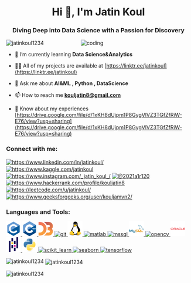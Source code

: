 <p img align="center" alt="coding" width="720" src="https://i.giphy.com/media/v1.Y2lkPTc5MGI3NjExemx5bXBmNWthdjZ1cjk0OW04M2NwejJ5dnJmeXEyNXY2ZjgxNnp1aSZlcD12MV9pbnRlcm5hbF9naWZfYnlfaWQmY3Q9Zw/Y2siFL8PCUm5ucFBuS/giphy.gif">
<h1 align="center">Hi 👋, I'm Jatin Koul</h1>
<h3 align="center">Diving Deep into Data Science with a Passion for Discovery</h3>

<img align="right" alt="coding" width="300" src="https://i.giphy.com/media/v1.Y2lkPTc5MGI3NjExY2YzdG40dHlmdGNnd2k1bm51bGtldzhuZDdldjZybmdvbjVncm5laiZlcD12MV9pbnRlcm5hbF9naWZfYnlfaWQmY3Q9Zw/RbDKaczqWovIugyJmW/giphy.gif">

<p align="left"> <img src="https://komarev.com/ghpvc/?username=jatinkoul1234&label=Profile%20views&color=0e75b6&style=flat" alt="jatinkoul1234" /> </p>

- 🌱 I’m currently learning **Data Science&Analytics**

- 👨‍💻 All of my projects are available at [https://linktr.ee/jatinkoul](https://linktr.ee/jatinkoul)

- 💬 Ask me about **AI&ML , Python , DataScience**

- 📫 How to reach me **kouljatin8@gmail.com**

- 📄 Know about my experiences [https://drive.google.com/file/d/1xKH8dUjpm1P8GygVlVZ3TGfZfRiW-E76/view?usp=sharing](https://drive.google.com/file/d/1xKH8dUjpm1P8GygVlVZ3TGfZfRiW-E76/view?usp=sharing)

<h3 align="left">Connect with me:</h3>
<p align="left">
<a href="https://linkedin.com/in/https://www.linkedin.com/in/jatinkoul/" target="blank"><img align="center" src="https://raw.githubusercontent.com/rahuldkjain/github-profile-readme-generator/master/src/images/icons/Social/linked-in-alt.svg" alt="https://www.linkedin.com/in/jatinkoul/" height="30" width="40" /></a>
<a href="https://kaggle.com/https://www.kaggle.com/jatinkoul" target="blank"><img align="center" src="https://raw.githubusercontent.com/rahuldkjain/github-profile-readme-generator/master/src/images/icons/Social/kaggle.svg" alt="https://www.kaggle.com/jatinkoul" height="30" width="40" /></a>
<a href="https://instagram.com/https://www.instagram.com/_jatin_koul_/" target="blank"><img align="center" src="https://raw.githubusercontent.com/rahuldkjain/github-profile-readme-generator/master/src/images/icons/Social/instagram.svg" alt="https://www.instagram.com/_jatin_koul_/" height="30" width="40" /></a>
<a href="https://medium.com/@2021a1r120" target="blank"><img align="center" src="https://raw.githubusercontent.com/rahuldkjain/github-profile-readme-generator/master/src/images/icons/Social/medium.svg" alt="@2021a1r120" height="30" width="40" /></a>
<a href="https://www.hackerrank.com/https://www.hackerrank.com/profile/kouljatin8" target="blank"><img align="center" src="https://raw.githubusercontent.com/rahuldkjain/github-profile-readme-generator/master/src/images/icons/Social/hackerrank.svg" alt="https://www.hackerrank.com/profile/kouljatin8" height="30" width="40" /></a>
<a href="https://www.leetcode.com/https://leetcode.com/u/jatinkoul/" target="blank"><img align="center" src="https://raw.githubusercontent.com/rahuldkjain/github-profile-readme-generator/master/src/images/icons/Social/leet-code.svg" alt="https://leetcode.com/u/jatinkoul/" height="30" width="40" /></a>
<a href="https://auth.geeksforgeeks.org/user/https://www.geeksforgeeks.org/user/kouljamvn2/" target="blank"><img align="center" src="https://raw.githubusercontent.com/rahuldkjain/github-profile-readme-generator/master/src/images/icons/Social/geeks-for-geeks.svg" alt="https://www.geeksforgeeks.org/user/kouljamvn2/" height="30" width="40" /></a>
</p>

<h3 align="left">Languages and Tools:</h3>
<p align="left"> <a href="https://www.cprogramming.com/" target="_blank" rel="noreferrer"> <img src="https://raw.githubusercontent.com/devicons/devicon/master/icons/c/c-original.svg" alt="c" width="40" height="40"/> </a> <a href="https://www.w3schools.com/cpp/" target="_blank" rel="noreferrer"> <img src="https://raw.githubusercontent.com/devicons/devicon/master/icons/cplusplus/cplusplus-original.svg" alt="cplusplus" width="40" height="40"/> </a> <a href="https://d3js.org/" target="_blank" rel="noreferrer"> <img src="https://raw.githubusercontent.com/devicons/devicon/master/icons/d3js/d3js-original.svg" alt="d3js" width="40" height="40"/> </a> <a href="https://git-scm.com/" target="_blank" rel="noreferrer"> <img src="https://www.vectorlogo.zone/logos/git-scm/git-scm-icon.svg" alt="git" width="40" height="40"/> </a> <a href="https://www.linux.org/" target="_blank" rel="noreferrer"> <img src="https://raw.githubusercontent.com/devicons/devicon/master/icons/linux/linux-original.svg" alt="linux" width="40" height="40"/> </a> <a href="https://www.mathworks.com/" target="_blank" rel="noreferrer"> <img src="https://upload.wikimedia.org/wikipedia/commons/2/21/Matlab_Logo.png" alt="matlab" width="40" height="40"/> </a> <a href="https://www.microsoft.com/en-us/sql-server" target="_blank" rel="noreferrer"> <img src="https://www.svgrepo.com/show/303229/microsoft-sql-server-logo.svg" alt="mssql" width="40" height="40"/> </a> <a href="https://www.mysql.com/" target="_blank" rel="noreferrer"> <img src="https://raw.githubusercontent.com/devicons/devicon/master/icons/mysql/mysql-original-wordmark.svg" alt="mysql" width="40" height="40"/> </a> <a href="https://opencv.org/" target="_blank" rel="noreferrer"> <img src="https://www.vectorlogo.zone/logos/opencv/opencv-icon.svg" alt="opencv" width="40" height="40"/> </a> <a href="https://www.oracle.com/" target="_blank" rel="noreferrer"> <img src="https://raw.githubusercontent.com/devicons/devicon/master/icons/oracle/oracle-original.svg" alt="oracle" width="40" height="40"/> </a> <a href="https://pandas.pydata.org/" target="_blank" rel="noreferrer"> <img src="https://raw.githubusercontent.com/devicons/devicon/2ae2a900d2f041da66e950e4d48052658d850630/icons/pandas/pandas-original.svg" alt="pandas" width="40" height="40"/> </a> <a href="https://www.python.org" target="_blank" rel="noreferrer"> <img src="https://raw.githubusercontent.com/devicons/devicon/master/icons/python/python-original.svg" alt="python" width="40" height="40"/> </a> <a href="https://scikit-learn.org/" target="_blank" rel="noreferrer"> <img src="https://upload.wikimedia.org/wikipedia/commons/0/05/Scikit_learn_logo_small.svg" alt="scikit_learn" width="40" height="40"/> </a> <a href="https://seaborn.pydata.org/" target="_blank" rel="noreferrer"> <img src="https://seaborn.pydata.org/_images/logo-mark-lightbg.svg" alt="seaborn" width="40" height="40"/> </a> <a href="https://www.tensorflow.org" target="_blank" rel="noreferrer"> <img src="https://www.vectorlogo.zone/logos/tensorflow/tensorflow-icon.svg" alt="tensorflow" width="40" height="40"/> </a> </p>

<p><img align="left" src="https://github-readme-stats.vercel.app/api/top-langs?username=jatinkoul1234&show_icons=true&locale=en&layout=compact" alt="jatinkoul1234" /></p>

<p>&nbsp;<img align="center" src="https://github-readme-stats.vercel.app/api?username=jatinkoul1234&show_icons=true&locale=en" alt="jatinkoul1234" /></p>

<p><img align="center" src="https://github-readme-streak-stats.herokuapp.com/?user=jatinkoul1234&" alt="jatinkoul1234" /></p>
